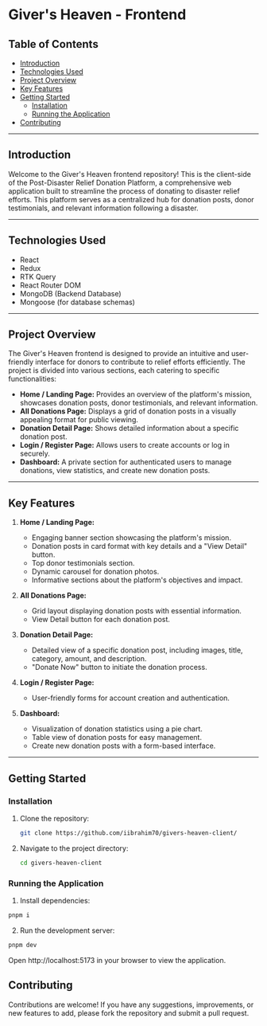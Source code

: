 # Giver's Heaven - Frontend

## Table of Contents

- [Introduction](#introduction)
- [Technologies Used](#technologies-used)
- [Project Overview](#project-overview)
- [Key Features](#key-features)
- [Getting Started](#getting-started)
  - [Installation](#installation)
  - [Running the Application](#running-the-application)
- [Contributing](#contributing)

---

## Introduction

Welcome to the Giver's Heaven frontend repository! This is the client-side of the Post-Disaster Relief Donation Platform, a comprehensive web application built to streamline the process of donating to disaster relief efforts. This platform serves as a centralized hub for donation posts, donor testimonials, and relevant information following a disaster.

---

## Technologies Used

- React
- Redux
- RTK Query
- React Router DOM
- MongoDB (Backend Database)
- Mongoose (for database schemas)

---

## Project Overview

The Giver's Heaven frontend is designed to provide an intuitive and user-friendly interface for donors to contribute to relief efforts efficiently. The project is divided into various sections, each catering to specific functionalities:

- **Home / Landing Page:** Provides an overview of the platform's mission, showcases donation posts, donor testimonials, and relevant information.
- **All Donations Page:** Displays a grid of donation posts in a visually appealing format for public viewing.
- **Donation Detail Page:** Shows detailed information about a specific donation post.
- **Login / Register Page:** Allows users to create accounts or log in securely.
- **Dashboard:** A private section for authenticated users to manage donations, view statistics, and create new donation posts.

---

## Key Features

1. **Home / Landing Page:**

   - Engaging banner section showcasing the platform's mission.
   - Donation posts in card format with key details and a "View Detail" button.
   - Top donor testimonials section.
   - Dynamic carousel for donation photos.
   - Informative sections about the platform's objectives and impact.

2. **All Donations Page:**

   - Grid layout displaying donation posts with essential information.
   - View Detail button for each donation post.

3. **Donation Detail Page:**

   - Detailed view of a specific donation post, including images, title, category, amount, and description.
   - "Donate Now" button to initiate the donation process.

4. **Login / Register Page:**

   - User-friendly forms for account creation and authentication.

5. **Dashboard:**
   - Visualization of donation statistics using a pie chart.
   - Table view of donation posts for easy management.
   - Create new donation posts with a form-based interface.

---

## Getting Started

### Installation

1. Clone the repository:

   ```bash
   git clone https://github.com/iibrahim70/givers-heaven-client/
   ```

2. Navigate to the project directory:

   ```bash
   cd givers-heaven-client
   ```

### Running the Application

1. Install dependencies:

```bash
pnpm i
```

2. Run the development server:

```bash
pnpm dev
```

Open http://localhost:5173 in your browser to view the application.

## Contributing

Contributions are welcome! If you have any suggestions, improvements, or new features to add, please fork the repository and submit a pull request.
